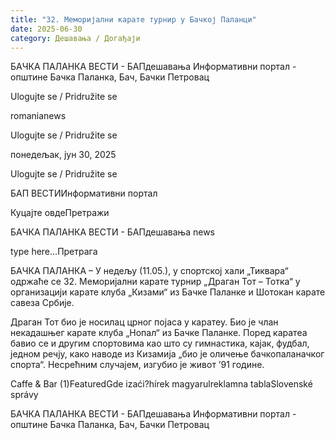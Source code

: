 ```yaml
---
title: "32. Меморијални карате турнир у Бачкој Паланци"
date: 2025-06-30
category: Дешавања / Догађаји
---
```


БАЧКА ПАЛАНКА ВЕСТИ - БАПдешавања Информативни портал - општине Бачка Паланка, Бач, Бачки Петровац

Ulogujte se / Pridružite se

romanianews

Ulogujte se / Pridružite se

понедељак, јун 30, 2025

Ulogujte se / Pridružite se

БАП ВЕСТИИнформативни портал

Куцајте овдеПретражи

БАЧКА ПАЛАНКА ВЕСТИ - БАПдешавања news

type here...Претрага

БАЧКА ПАЛАНКА – У недељу (11.05.), у спортској хали „Тиквара“ одржаће се 32. Меморијални карате турнир „Драган Тот – Тотка“ у организацији карате клуба „Кизами“ из Бачке Паланке и Шотокан карате савеза Србије.

Драган Тот био је носилац црног појаса у каратеу. Био је члан некадашњег карате клуба „Нопал“ из Бачке Паланке. Поред каратеа бавио се и другим спортовима као што су гимнастика, кајак, фудбал, једном речју, како наводе из Кизамија „био је оличење бачкопаланачког спорта“. Несрећним случајем, изгубио је живот ’91 године.

Caffe & Bar (1)FeaturedGde izaći?hírek magyarulreklamna tablaSlovenské správy

БАЧКА ПАЛАНКА ВЕСТИ - БАПдешавања Информативни портал - општине Бачка Паланка, Бач, Бачки Петровац
